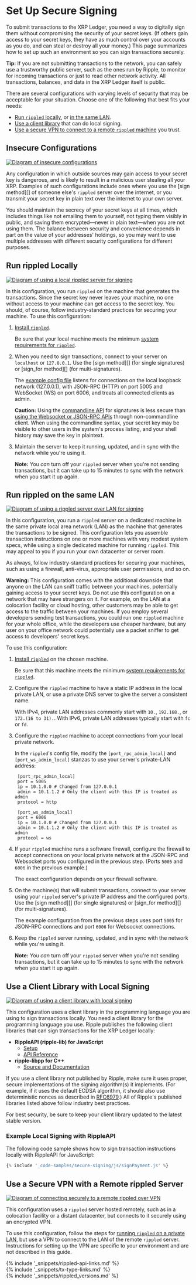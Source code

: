 # Set Up Secure Signing

To submit transactions to the XRP Ledger, you need a way to digitally sign them without compromising the security of your secret keys. (If others gain access to your secret keys, they have as much control over your accounts as you do, and can steal or destroy all your money.) This page summarizes how to set up such an environment so you can sign transactions securely.

**Tip:** If you are not submitting transactions to the network, you can safely use a trustworthy public server, such as the ones run by Ripple, to monitor for incoming transactions or just to read other network activity. All transactions, balances, and data in the XRP Ledger itself is public.

There are several configurations with varying levels of security that may be acceptable for your situation. Choose one of the following that best fits your needs:

- [Run `rippled` locally](#run-rippled-locally), or [in the same LAN](#run-rippled-on-the-same-lan).
- [Use a client library](#use-a-client-library-with-local-signing) that can do local signing.
- [Use a secure VPN to connect to a remote `rippled` machine](#use-a-secure-vpn-with-a-remote-rippled-server) you trust.

<!-- Source for all diagrams in this article: https://docs.google.com/presentation/d/1BfGyWgC0njoPiKUZz3gXHMVSUINE3Q-_lHqY_D0TGwg/ -->

## Insecure Configurations

[![Diagram of insecure configurations](img/insecure-signing-options.png)](img/insecure-signing-options.png)

Any configuration in which outside sources may gain access to your secret key is dangerous, and is likely to result in a malicious user stealing all your XRP. Examples of such configurations include ones where you use the [sign method][] of someone else's `rippled` server over the internet, or you transmit your secret key in plain text over the internet to your own server.

You should maintain the secrecy of your secret keys at all times, which includes things like not emailing them to yourself, not typing them visibly in public, and saving them encrypted—never in plain text—when you are not using them. The balance between security and convenience depends in part on the value of your addresses' holdings, so you may want to use multiple addresses with different security configurations for different purposes.

<!-- Note: I'd link "issuing and operational addresses" for an explanation of hot/cold wallet security, but it's particularly gateway/issued-currency centric, which is not appropriate for this context. -->


## Run rippled Locally

[![Diagram of using a local rippled server for signing](img/secure-signing-local-rippled.png)](img/secure-signing-local-rippled.png)

In this configuration, you run `rippled` on the machine that generates the transactions.  Since the secret key never leaves your machine, no one without access to your machine can get access to the secret key. You should, of course, follow industry-standard practices for securing your machine. To use this configuration:

1. [Install `rippled`](install-rippled.html).

    Be sure that your local machine meets the minimum [system requirements for `rippled`](system-requirements.html).

2. When you need to sign transactions, connect to your server on `localhost` or `127.0.0.1`. Use the [sign method][] (for single signatures) or [sign_for method][] (for multi-signatures).

    The [example config file](https://github.com/ripple/rippled/blob/8429dd67e60ba360da591bfa905b58a35638fda1/cfg/rippled-example.cfg#L1050-L1073) listens for connections on the local loopback network (127.0.0.1), with JSON-RPC (HTTP) on port 5005 and WebSocket (WS) on port 6006, and treats all connected clients as admin.

    **Caution:** Using the [commandline API](request-formatting.html#commandline-format) for signatures is less secure than [using the Websocket or JSON-RPC APIs](get-started-with-the-rippled-api.html) through non-commandline client. When using the commandline syntax, your secret key may be visible to other users in the system's process listing, and your shell history may save the key in plaintext.

3. Maintain the server to keep it running, updated, and in sync with the network while you're using it.

    **Note:** You _can_ turn off your `rippled` server when you're not sending transactions, but it can take up to 15 minutes to sync with the network when you start it up again.


## Run rippled on the same LAN

[![Diagram of using a rippled server over LAN for signing](img/secure-signing-lan-rippled.png)](img/secure-signing-lan-rippled.png)

In this configuration, you run a `rippled` server on a dedicated machine in the same private local area network (LAN) as the machine that generates the transactions to be signed. This configuration lets you assemble transaction instructions on one or more machines with very modest system specs, while using a single dedicated machine for running `rippled`. This may appeal to you if you run your own datacenter or server room.

As always, follow industry-standard practices for securing your machines, such as using a firewall, anti-virus, appropriate user permissions, and so on.

**Warning:** This configuration comes with the additional downside that anyone on the LAN can sniff traffic between your machines, potentially gaining access to your secret keys. Do not use this configuration on a network that may have strangers on it. For example, on the LAN at a colocation facility or cloud hosting, other customers may be able to get access to the traffic between your machines. If you employ several developers sending test transactions, you could run one `rippled` machine for your whole office, while the developers use cheaper hardware, but any user on your office network could potentially use a packet sniffer to get access to developers' secret keys.

To use this configuration:

1. [Install `rippled`](install-rippled.html) on the chosen machine.

    Be sure that this machine meets the minimum [system requirements for `rippled`](system-requirements.html).

2. Configure the `rippled` machine to have a static IP address in the local private LAN, or use a private DNS server to give the server a consistent name.

    With IPv4, private LAN addresses commonly start with `10.`, `192.168.`, or `172.(16 to 31).`. With IPv6, private LAN addresses typically start with `fc` or `fd`.

3. Configure the `rippled` machine to accept connections from your local private network.

    In the `rippled`'s config file, modify the `[port_rpc_admin_local]` and `[port_ws_admin_local]` stanzas to use your server's private-LAN address:

        [port_rpc_admin_local]
      	port = 5005
      	ip = 10.1.0.0 # Changed from 127.0.0.1
      	admin = 10.1.1.2 # Only the client with this IP is treated as admin
      	protocol = http

        [port_ws_admin_local]
      	port = 6006
      	ip = 10.1.0.0 # Changed from 127.0.0.1
      	admin = 10.1.1.2 # Only the client with this IP is treated as admin
      	protocol = ws

4. If your `rippled` machine runs a software firewall, configure the firewall to accept connections on your local private network at the JSON-RPC and Websocket ports you configured in the previous step. (Ports `5005` and `6006` in the previous example.)

    The exact configuration depends on your firewall software.

5. On the machine(s) that will submit transactions, connect to your server using your `rippled` server's private IP address and the configured ports. Use the [sign method][] (for single signatures) or [sign_for method][] (for multi-signatures).

    The example configuration from the previous steps uses port `5005` for JSON-RPC connections and port `6006` for Websocket connections.

6. Keep the `rippled` server running, updated, and in sync with the network while you're using it.

    **Note:** You _can_ turn off your `rippled` server when you're not sending transactions, but it can take up to 15 minutes to sync with the network when you start it up again.


## Use a Client Library with Local Signing

[![Diagram of using a client library with local signing](img/secure-signing-client-library.png)](img/secure-signing-client-library.png)

This configuration uses a client library in the programming language you are using to sign transactions locally. You need a client library for the programming language you use. Ripple publishes the following client libraries that can sign transactions for the XRP Ledger locally:

- **RippleAPI (ripple-lib) for JavaScript**
    - [Setup](get-started-with-rippleapi-for-javascript.html)
    - [API Reference](rippleapi-reference.html)
- **ripple-libpp for C++**
    - [Source and Documentation](https://github.com/ripple/ripple-libpp/)

If you use a client library not published by Ripple, make sure it uses proper, secure implementations of the signing algorithm(s) it implements. (For example, if it uses the default ECDSA algorithm, it should also use deterministic nonces as described in [RFC6979](https://tools.ietf.org/html/rfc6979).) All of Ripple's published libraries listed above follow industry best practices.

For best security, be sure to keep your client library updated to the latest stable version.

### Example Local Signing with RippleAPI

The following code sample shows how to sign transaction instructions locally with RippleAPI for JavaScript:

```js
{% include '_code-samples/secure-signing/js/signPayment.js' %}
```

## Use a Secure VPN with a Remote rippled Server

[![Diagram of connecting securely to a remote `rippled` over VPN](img/secure-signing-over-vpn.png)](img/secure-signing-over-vpn.png)

This configuration uses a `rippled` server hosted remotely, such as in a colocation facility or a distant datacenter, but connects to it securely using an encrypted VPN.

To use this configuration, follow the steps for [running `rippled` on a private LAN](#run-rippled-on-the-same-lan), but use a VPN to connect to the LAN of the remote `rippled` server. Instructions for setting up the VPN are specific to your environment and are not described in this guide.




<!--{# common link defs #}-->
{% include '_snippets/rippled-api-links.md' %}			
{% include '_snippets/tx-type-links.md' %}			
{% include '_snippets/rippled_versions.md' %}
